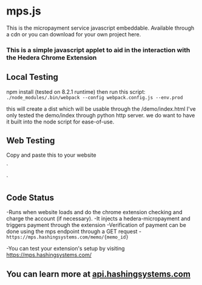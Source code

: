 # mps.js

This is the micropayment service javascript embeddable. Available through a cdn or you can download for your own project here.

### This is a simple javascript applet to aid in the interaction with the Hedera Chrome Extension

## Local Testing
npm install (tested on 8.2.1 runtime)
then run this script:
`./node_modules/.bin/webpack --config webpack.config.js --env.prod`

this will create a dist which will be usable through the /demo/index.html
I've only tested the demo/index through python http server. we do want to have it built into the node script for ease-of-use.

## Web Testing

Copy and paste this to your website 

`
<script>
(function(_h, a, s, h, g, ra, ph) {
    _h['MPS-JS'] = h;
    _h[h] = _h[h] || function() {
        (_h[h].q = _h[h].q || []).push(arguments)
    };
    ra = a.createElement(s),
        ph = a.getElementsByTagName(s)[0];
    ra.id = h;
    ra.src = g;
    ra.async = 1;
    console.log(ra);
    console.log(ph);
    ph.parentNode.insertBefore(ra, ph);
}(window, document, 'script', 'mw', 'https://api.hashingsystems.com/js/widget.js'));

mw('init', {
    submissionnode: "0.0.11",
    recipientlist: '[{ "to": "0.0.99", "tinybars": "4666667" }]',
    contentid: '79',
    type: 'article',
    memo: '1275,79',
    attrID: 'feature-4',
});
</script>
`

## Code Status
  -Runs when website loads and do the chrome extension checking and charge the account (if necessary).
  -It injects a hedera-micropayment and triggers payment through the extension
  -Verification of payment can be done using the mps endpoint through a GET request
      -`https://mps.hashingsystems.com/memo/{memo_id}`
      
  -You can test your extension's setup by visiting https://mps.hashingsystems.com/

## You can learn more at [api.hashingsystems.com](https://api.hashingsystems.com)

